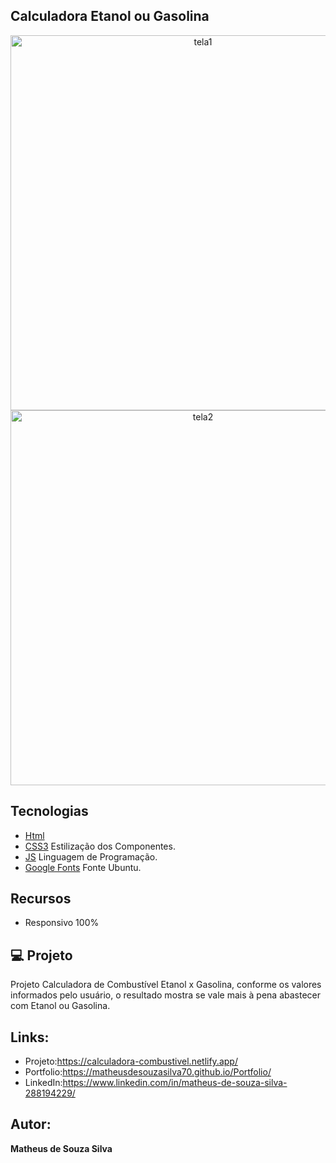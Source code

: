 ## Calculadora Etanol ou Gasolina

<p align="center">
  <img alt="tela1" src="https://ik.imagekit.io/aowlcgixdo/calculadora_combustivel/comb1_i8B7ERZKr.png?ik-sdk-version=javascript-1.4.3&updatedAt=1666115909063" width="600" >
  
  <img alt="tela2" src="https://ik.imagekit.io/aowlcgixdo/calculadora_combustivel/comb2_Y4LfgW9CP.png?ik-sdk-version=javascript-1.4.3&updatedAt=1666115909196" width="600" >
</p>

## Tecnologias

- [Html](https://developer.mozilla.org/pt-BR/docs/Web/HTML)
- [CSS3](https://developer.mozilla.org/pt-BR/docs/Web/CSS) Estilização dos Componentes.
- [JS](https://developer.mozilla.org/pt-BR/docs/Web/JavaScript) Linguagem de Programação.
- [Google Fonts](https://fonts.google.com/) Fonte Ubuntu.

## Recursos
- Responsivo 100%

## 💻 Projeto
Projeto Calculadora de Combustível Etanol x Gasolina, conforme os valores informados pelo usuário, o resultado mostra se vale mais à pena abastecer com Etanol ou Gasolina.


## Links:
- Projeto:https://calculadora-combustivel.netlify.app/
- Portfolio:https://matheusdesouzasilva70.github.io/Portfolio/
- LinkedIn:https://www.linkedin.com/in/matheus-de-souza-silva-288194229/

## Autor:
**Matheus de Souza Silva**


